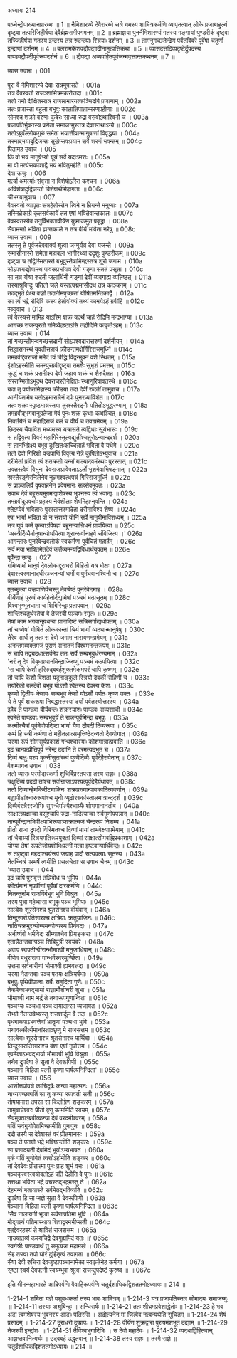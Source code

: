अध्यायः 214

पञ्चेन्द्रोपाख्यानप्रारम्भः ॥ 1 ॥ नैमिशारण्ये देवैरारब्धे सत्रे यमस्य शामित्रकर्मणि व्यापृतत्वात् लोके प्रजाबाहुल्यं दृष्ट्वा तत्परिजिहीर्षया देवैर्ब्रह्मसमीपगमनम् ॥ 2 ॥ ब्रह्माज्ञया पुनर्नैमिशारण्यं गतस्य गङ्गायां पुण्डरीकं दृष्ट्वा तज्जिहीर्षया गतस्य इन्द्रस्य तत्र रुदन्त्याः स्त्रियाः दर्शनम् ॥ 3 ॥ तामनुगच्छतेन्द्रेण पर्वतविवरे पूर्वेषां चतुर्णां इन्द्राणां दर्शनम् ॥ 4 ॥ बलरामकेशवद्रौपद्यादीनामुत्पत्तिकथा ॥ 5 ॥ व्यासदत्तदिव्यदृष्टेर्द्रुपदस्य पाण्डवद्रौपदीपूर्वरूपदर्शनं ॥ 6 ॥ द्रौपद्या अव्यवहितपूर्वजन्मवृत्तान्तकथनम् ॥ 7 ॥

व्यास उवाच ।	001  

पुरा वै नैमिशारण्ये देवाः सत्रमुपासते ।	001a  
तत्र वैवस्वतो राजञ्शामित्रमकरोत्तदा ॥	001c  
ततो यमो दीक्षितस्तत्र राजन्नामारयत्कञ्चिदपि प्रजानाम् ।	002a  
ततः प्रजास्ता बहुला बभूवुः कालातिपातान्मरणप्रहीणाः ॥	002c  
सोमश्च शक्रो वरुणः कुबेरः साध्या रुद्रा वसवोऽथाश्विनौ च ।	003a  
प्रजापतिर्भुवनस्य प्रणेता समाजग्मुस्तत्र देवास्तथाऽन्ये ॥	003c  
ततोऽब्रुवँल्लोकगुरुं समेता भयात्तीव्रान्मानुषाणां विवृद्ध्या ।	004a  
तस्माद्भयादुद्विजन्तः सुखेप्सवःप्रयाम सर्वे शरणं भवन्तम् ॥	004c  
पितामह उवाच ।	005  
किं वो भयं मानुषेभ्यो यूयं सर्वे यदाऽमराः ।	005a  
मा वो मर्त्यसकाशाद्वै भयं भवितुमर्हति ॥	005c  
देवा ऊचुः ।	006  
मर्त्या अमर्त्याः संवृत्ता न विशेषोऽस्ति कश्चन ।	006a  
अविशेषादुद्विजन्तो विशेषार्थमिहागताः ॥	006c  
श्रीभगवानुवाच ।	007  
वैवस्वतो व्यापृतः सत्रहेतोस्तेन त्विमे न म्रियन्ते मनुष्याः ।	007a  
तस्मिन्नेकाग्रे कृतसर्वकार्ये तत एषां भवितैवान्तकालः ॥	007c  
वैवस्वतस्यैव तनुर्विभक्तावीर्येण युष्माकमुत प्रवृद्धा ।	008a  
सैषामन्तो भविता ह्यन्तकाले न तत्र वीर्यं भविता नरेषु ॥	008c  
व्यास उवाच ।	009  
ततस्तु ते पूर्वजदेववाक्यं श्रुत्वा जग्मुर्यत्र देवा यजन्ते ।	009a  
समासीनास्ते समेता महाबला भागीरथ्यां ददृशुः पुण्डरीकम् ॥	009c  
दृष्ट्वा च तद्विस्मितास्ते बभूवुस्तेषामिन्द्रस्तत्र शूरो जगाम ।	010a  
सोऽपश्यद्योषामथ पावकप्रभांयत्र देवी गङ्गा सततं प्रसूता ॥	010c  
सा तत्र योषा रुदती जलार्थिनी गङ्गां देवीं व्यवगाह्य व्यतिष्ठत् ।	011a  
तस्याश्रुबिन्दुः पतितो जले यस्तत्पद्ममासीदथ तत्र काञ्चनम् ॥	011c  
तदद्भुतं प्रेक्ष्य वज्री तदानीमपृच्छत्तां योषितमन्तिकाद्वै ।	012a  
का त्वं भद्रे रोदिषि कस्य हेतोर्वाक्यं तथ्यं कामयेऽहं ब्रवीहि ॥	012c  
स्त्र्युवाच ।	013  
त्वं वेत्स्यसे मामिह याऽस्मि शक्र यदर्थं चाहं रोदिमि मन्दभाग्या ।	013a  
आगच्छ राजन्पुरतो गमिष्येद्रष्टाऽसि तद्रोदिमि यत्कृतेऽहम् ॥	013c  
व्यास उवाच ।	014  
तां गच्छन्तीमन्वगच्छत्तदानीं सोऽपश्यदारात्तरुणं दर्शनीयम् ।	014a  
सिद्धासनस्थं युवतीसहायं क्रीडन्तमक्षैर्गिरिराजमूर्ध्नि ॥	014c  
तमब्रवीद्देवराजो ममेदं त्वं विद्धि विद्वन्भुवनं वशे स्थितम् ।	015a  
ईशोऽहस्मीति समन्युरब्रवीद्दृष्ट्वा तमक्षैः सुभृशं प्रमत्तम् ॥	015c  
क्रुद्धं च शक्रं प्रसमीक्ष्य देवो जहाय शक्रं च शैरुदैक्षत ।	016a  
संस्तम्भितोऽभूदथ देवराजस्तेनेक्षितः स्थाणुरिवावतस्थे ॥	016c  
यदा तु पर्याप्तमिहास्य क्रीडया तदा देवीं रुदतीं तामुवाच ।	017a  
आनीयतामेष यतोऽहमारान्नैनं दर्पः पुनरप्याविशेत ॥	017c  
ततः शक्रः स्पृष्टमात्रस्तया तुस्रस्तैरङ्गैः पतितोऽभूद्धरण्याम् ।	018a  
तमब्रवीद्भगवानुग्रतेजा मैवं पुनः शक्र कृथाः कथञ्चित् ॥	018c  
निवर्तयैनं च महाद्रिराजं बलं च वीर्यं च तवाप्रमेयम् ।	019a  
छिद्रस्य चैवाविश मध्यमस्य यत्रासते त्वद्विधाः सूर्यभासः ॥	019c  
स तद्विवृत्य विवरं महागिरेस्तुल्यद्युतींश्चतुरोऽन्यान्ददर्श ।	020a  
स तानभिप्रेक्ष्य बभूव दुःखितःकच्चिन्नाहं भविता वै यथेमे ॥	020c  
ततो देवो गिरिशो वज्रपाणिं विवृत्य नेत्रे कुपितोऽभ्युवाच ।	021a  
दरीमेतां प्रविश त्वं शतक्रतो यन्मां बाल्यादवमंस्थाः पुरस्तात् ॥	021c  
उक्तस्त्वेवं विभुना देवराजःप्रावेपताऽऽर्तो भृशमेवाभिषङ्गात् ।	022a  
स्रस्तैरङ्गैरनिलेनेव नुन्नमश्वत्थपत्रं गिरिराजमूर्ध्नि ॥	022c  
स प्राञ्जलिर्वै वृषवाहनेन प्रवेपमानः सहसैवमुक्तः ।	023a  
उवाच देवं बहुरूपमुग्रमद्याशेषस्य भुवनस्य त्वं भवाद्यः ॥	023c  
तमब्रवीदुग्रवर्चाः प्रहस्य नैवंशीलाः शेषमिहाप्नुवन्ति ।	024a  
एतेऽप्येवं भवितारः पुरस्तात्तस्मादेतां दरीमाविश्य शेष्य ॥	024c  
एषा भार्या भविता वो न संशयो योनिं सर्वे मानुषीमाविशध्वम् ।	025a  
तत्र यूयं कर्म कृत्वाऽविषह्यं बहूनन्यान्निधनं प्रापयित्वा ॥	025c  
\'अस्त्रैर्दिव्यैर्मानुषान्योधयित्वा शूरान्सर्वानाहवे संविजित्य ।\'	026a  
आगन्तारः पुनरेवेन्द्रवलोकं स्वकर्मणा पूर्वचितं महार्हम् ।	026c  
सर्वं मया भाषितमेतदेवं कर्तव्यमन्यद्विविधार्थयुक्तम् ॥	026e  
पूर्वेन्द्रा ऊचुः ।	027  
गमिष्यामो मानुषं देवलोकाद्दुराधरो विहितो यत्र मोक्षः ।	027a  
देवास्त्वस्मानादधीरञ्जनन्यां धर्मो वायुर्मघवानश्विनौ च ॥	027c  
व्यास उवाच ।	028  
एतच्छ्रुत्वा वज्रपाणिर्वचस्तु देवश्रेष्ठं पुनरेवेदमाह ।	028a  
वीर्येणाहं पुरुषं कार्यहेतोर्दद्यामेषां पञ्चमं मत्प्रसूतम् ॥	028c  
विश्वभुग्भूतधामा च शिबिरिन्द्रः प्रतापवान् ।	029a  
शान्तिश्चतुर्थस्तेषां वै तेजस्वी पञ्चमः स्मृतः ॥	029c  
तेषां कामं भगवानुग्रधन्वा प्रादादिष्टं सन्निसर्गाद्यथोक्तम् ।	030a  
तां चाप्येषां योषितं लोककान्तां श्रियं भार्यां व्यदधान्मानुषेषु ॥	030c  
तैरेव सार्धं तु ततः स देवो जगाम नारायणमप्रमेयम् ।	031a  
अनन्तमव्यक्तमजं पुराणं सनातनं विश्वमनन्तरूपम् ॥	031c  
स चापि तद्व्यदधात्सर्वमेव ततः सर्वे सम्बभूवुर्धरण्यमाम् ।	032a  
\'नरं तु देवं विबुधप्रधानमिन्द्राज्जिष्णुं पञ्चमं कल्पयित्वा ।	032c  
\'स चापि केशौ हरिरुद्बबर्हशुक्लमेकमपरं चापि कृष्णम् ॥	032e  
तौ चापि केशौ विशतां यदूनाङ्कुले स्त्रियौ देवकीं रोहिणीं च ।	033a  
तयोरेको बलदेवो बभूव योऽसौ श्वेतस्य देवस्य केशः ।	033c  
कृष्णो द्वितीयः केशवः सम्बभूव केशो योऽसौ वर्णतः कृष्ण उक्तः ॥	033e  
ये ते पूर्वं शक्ररूपा निबद्धास्तस्यां दर्यां पर्वतस्योत्तरस्य ।	034a  
इहैव ते पाण्डवा वीर्यवन्तः शक्रस्यांशः पाण्डवः सव्यसाची ॥	034c  
एवमेते पाण्डवाः सम्बभूवुर्ये ते राजन्पूर्वमिन्द्रा बभूवुः ।	035a  
लक्ष्मीश्चैषां पूर्वमेवोपदिष्टा भार्या यैषा द्रौपदी दिव्यरूपा ॥	035c  
कथं हि स्त्री कर्मणा ते महीतलात्समुत्तिष्ठेदन्यतो दैवयोगात् ।	036a  
यस्या रूपं सोमसूर्यप्रकाशं गन्धश्चास्याः कोशमात्रात्प्रवाति ॥	036c  
इदं चान्यत्प्रीतिपूर्वं नरेन्द्र ददानि ते वरमत्यद्भुतं च ।	037a  
दिव्यं चक्षुः पश्य कुन्तीसुतांस्त्वं पुण्यैर्दिव्यैः पूर्वदेहैरुपेतान् ॥	037c  
वैशम्पायन उवाच ।	038  
ततो व्यासः परमोदारकर्मा शुचिर्विप्रस्तपसा तस्य राज्ञः ।	038a  
चक्षुर्दिव्यं प्रददौ तांश्च सर्वान्राजाऽपश्यत्पूर्वदेहैर्यथावत् ॥	038c  
ततो दिव्यान्हेमकिरीटमालिनः शक्रप्रख्यान्पावकादित्यवर्णान् ।	039a  
बद्धापीडांश्चारुरूपांश्च यूनो व्यूढोरस्कांस्तालमात्रान्ददर्श ॥	039c  
दिव्यैर्वस्त्रैररजोभिः सुगन्धैर्माल्यैश्चाग्र्यैः शोभमानानतीव ।	040a  
साक्षात्त्र्यक्षान्वा वसूंश्चापि रुद्रा-नादित्यान्वा सर्वगुणोपपन्नान् ॥	040c  
तान्पूर्वेन्द्रानभिवीक्ष्याभिरूपाञ्शक्रात्मजं चेन्द्ररूपं निशम्य ।	041a  
प्रीतो राजा द्रुपदो विस्मितश्च दिव्यां मायां तामवेक्ष्याप्रमेयाम् ॥	041c  
तां चैवाग्र्यां स्त्रियमतिरूपयुक्तां दिव्यां साक्षात्सोमवह्निप्रकाशाम् ।	042a  
योग्यां तेषां रूपतेजोयशोभिःपत्नी मत्वा हृष्टवान्पार्थिवेन्द्रः ॥	042c  
स तद्दृष्ट्वा महदाश्चर्यरूपं जग्राह पादौ सत्यवत्याः सुतस्य ।	043a  
नैतच्चित्रं परमर्षे त्वयीति प्रसन्नचेताः स उवाच चैनम् ॥	043c  
\'व्यास उवाच ।	044  
इदं चापि पुरावृत्तं तन्निबोध च भूमिप ।	044a  
कीर्त्यमानं नृपर्षीणां पूर्वेषां दारकर्मणि ॥	044c  
नितन्तुर्नाम राजर्षिर्बभूव भुवि विश्रुतः ।	045a  
तस्य पुत्रा महेष्वासा बभूवुः पञ्च भूमिपाः ॥	045c  
साल्वेयः शूरसेनश्च श्रुतसेनश्च वीर्यवान् ।	046a  
तिन्दुसारोऽतिसारश्च क्षत्रियाः क्रतुयाजिनः ॥	046c  
नातिचक्रमुरन्योन्यमन्योन्यस्य प्रियंवदाः ।	047a  
अनीर्ष्यवो धर्मविदः सौम्याश्चैव प्रियङ्कराः ॥	047c  
एतान्नैतन्तवान्पञ्च शिबिपुत्री स्वयंवरे ।	048a  
अवाप स्वपतीन्वीरान्भौमाश्वी मनुजाधिपान् ॥	048c  
वीणेव मधुरारावा गान्धर्वस्वरमूर्च्छिता ।	049a  
उत्तमा सर्वनारीणां भौमाश्वी ह्यभवत्तदा ॥	049c  
यस्या नैतन्तवाः पञ्च पतयः क्षत्रियर्षभाः ।	050a  
बभूवुः पृथिवीपालाः सर्वैः समुदिता गुणैः ॥	050c  
तेषामेकाभवद्भार्या राज्ञामौशीनरी शुभा ।	051a  
भौमाश्वी नाम भद्रं ते तथारूपगुणान्विता ॥	051c  
पञ्चभ्यः पञ्चधा पञ्च दायादान्सा व्यजायत ।	052a  
तेभ्यो नैतन्तवेभ्यस्तु राजशार्दूल वै तदा ॥	052c  
पृथगाख्याऽभवत्तेषां भ्रातॄणां पञ्चधा भुवि ।	053a  
यथावत्कीर्त्यमानांस्ताञ्छृणु मे राजसत्तम ॥	053c  
साल्वेयाः शूरसेनाश्च श्रुतसेनाश्च पार्थिवाः ।	054a  
तिन्दुसारातिसाराश्च वंशा एषां नृपोत्तम ॥	054c  
एवमेकाऽभवद्भार्या भौमाश्वी भुवि विश्रुता ।	055a  
तथैव द्रुपदैषा ते सुता वै देवरूपिणी ।	055c  
पञ्चानां विहिता पत्नी कृष्णा पार्षत्यनिन्दिता\' ॥	055e  
व्यास उवाच ।	056  
आसीत्तपोवन्ने काचिदृषेः कन्या महात्मनः ।	056a  
नाध्यगच्छत्पतिं सा तु कन्या रूपवती सती ॥	056c  
तोषयामास तपसा सा किलोग्रेण शङ्करम् ।	057a  
तामुवाचेश्वरः प्रीतो वृणु काममिति स्वयम् ॥	057c  
सैवमुक्ताऽब्रवीत्कन्या देवं वरदमीश्वरम् ।	058a  
पतिं सर्वगुणोपेतमिच्छामीति पुनःपुनः ॥	058c  
ददौ तस्यै स देवेशस्तं वरं प्रीतमानसः ।	059a  
पञ्च ते पतयो भद्रे भविष्यन्तीति शङ्करः ॥	059c  
सा प्रसादयती देवमिदं भूयोऽभ्यभाषत ।	060a  
एकं पतिं गुणोपेतं त्वत्तोऽर्हामीति शङ्कर ॥	060c  
तां देवदेवः प्रीतात्मा पुनः प्राह शुभं वचः ।	061a  
पञ्चकृत्वस्त्वयोक्तोऽहं पतिं देहीति वै पुनः ॥	061c  
तत्तथा भविता भद्रे वचस्तद्भद्रमस्तु ते ।	062a  
देहमन्यं गतायास्ते सर्वमेतद्भविष्यति ॥	062c  
द्रुपदैषा हि सा जज्ञे सुता वै देवरूपिणी ।	063a  
पञ्चानां विहिता पत्नी कृष्णा पार्षत्यनिन्दिता ॥	063c  
\'सैव नालायनी भूत्वा रूपेणाप्रतिमा भुवि ।	064a  
मौद्गल्यं पतिमास्थाय शिवाद्वरमभीप्सती ॥	064c  
एतद्देवरहस्यं ते श्रावितं राजसत्तम ।	065a  
नाख्यातव्यं कस्यचिद्वै देवगुह्यमिदं यतः ॥\'	065c  
स्वर्गश्रीः पाण्डवार्थं तु समुत्पन्ना महामखे ।	066a  
सेह तप्त्वा तपो घोरं दुहितृत्वं तवागता ॥	066c  
सैषा देवी रुचिरा देवजुष्टापञ्चानामेका स्वकृतेनेह कर्मणा ।	067a  
सृष्टा स्वयं देवपत्नी स्वयम्भुवा श्रुत्वा राजन्द्रुपदेष्टं कुरुष्व ॥ ॥	067c  

इति श्रीमन्महाभारते आदिपर्वणि वैवाहिकपर्वणि चतुर्दशाधिकद्विशततमोऽध्यायः ॥ 214 ॥

1-214-1 शमिता यज्ञे पशुवधकर्ता तस्य भावः शामित्रम् ॥ 1-214-3 यत्र प्रजापतिस्तत्र सोमादयः समाजग्मुः ॥ 1-214-11 तस्याः अश्रुबिन्दुः । सन्धिरार्षः ॥ 1-214-21 ततः शीघ्रमप्रवेशाद्धेतोः ॥ 1-214-23 हे भव अद्य त्वमशेषस्य भुवनस्य आद्यः पतिरसि । अद्येत्यनेन मां जित्वैव नत्वन्यथेति सूचितम् ॥ 1-214-24 शेषं प्रसादम् ॥ 1-214-27 दुराधरो दुष्प्रापः ॥ 1-214-28 वीर्येण शुक्रद्वारा पुरुषमंशभूतं दद्याम् ॥ 1-214-29 तेजस्वी इन्द्रांशः ॥ 1-214-31 तैर्विश्वभुगादिभिः । स देवो महादेवः ॥ 1-214-32 व्यदधाद्विहितवान् आज्ञप्तवानित्यर्थः । उद्बबर्ह उद्धृतवान् ॥ 1-214-38 तस्य राज्ञः । तस्मै राज्ञे ॥ चतुर्दशाधिकद्विशततमोऽध्यायः ॥ 214 ॥
